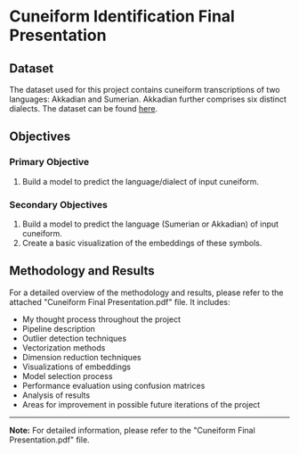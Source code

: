 # Cuneiform Identification Final Presentation

## Dataset
The dataset used for this project contains cuneiform transcriptions of two languages: Akkadian and Sumerian. Akkadian further comprises six distinct dialects. The dataset can be found [here](https://www.kaggle.com/datasets/wilstrup/cuneiform-language-identification/data).

## Objectives
### Primary Objective
1. Build a model to predict the language/dialect of input cuneiform.

### Secondary Objectives
1. Build a model to predict the language (Sumerian or Akkadian) of input cuneiform.
2. Create a basic visualization of the embeddings of these symbols.

## Methodology and Results
For a detailed overview of the methodology and results, please refer to the attached "Cuneiform Final Presentation.pdf" file. It includes:
- My thought process throughout the project
- Pipeline description
- Outlier detection techniques
- Vectorization methods
- Dimension reduction techniques
- Visualizations of embeddings
- Model selection process
- Performance evaluation using confusion matrices
- Analysis of results
- Areas for improvement in possible future iterations of the project

---

**Note:** For detailed information, please refer to the "Cuneiform Final Presentation.pdf" file.
